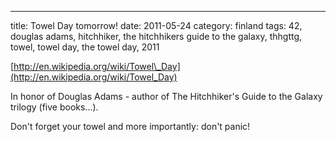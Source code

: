 ---
title: Towel Day tomorrow!
date: 2011-05-24
category: finland
tags: 42, douglas adams, hitchhiker, the hitchhikers guide to the galaxy, thhgttg, towel, towel day, the towel day, 2011

[http://en.wikipedia.org/wiki/Towel\_Day](http://en.wikipedia.org/wiki/Towel_Day)

In honor of Douglas Adams - author of The Hitchhiker's Guide to the Galaxy trilogy (five books...).

Don't forget your towel and more importantly: don't panic!
